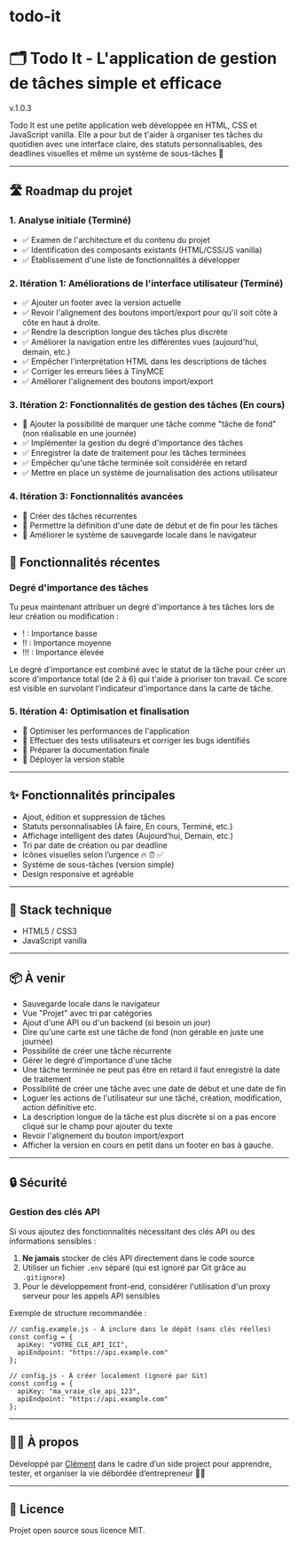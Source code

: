 # todo-it

# 🗂️ Todo It - L'application de gestion de tâches simple et efficace

v.1.0.3

Todo It est une petite application web développée en HTML, CSS et JavaScript vanilla. Elle a pour but de t'aider à organiser tes tâches du quotidien avec une interface claire, des statuts personnalisables, des deadlines visuelles et même un système de sous-tâches 💪

---

## 🛣️ Roadmap du projet

### 1. Analyse initiale (Terminé)
- ✅ Examen de l'architecture et du contenu du projet
- ✅ Identification des composants existants (HTML/CSS/JS vanilla)
- ✅ Établissement d'une liste de fonctionnalités à développer

### 2. Itération 1: Améliorations de l'interface utilisateur (Terminé)
- ✅ Ajouter un footer avec la version actuelle
- ✅ Revoir l'alignement des boutons import/export pour qu'il soit côte à côte en haut à droite.
- ✅ Rendre la description longue des tâches plus discrète
- ✅ Améliorer la navigation entre les différentes vues (aujourd'hui, demain, etc.)
- ✅ Empêcher l'interprétation HTML dans les descriptions de tâches
- ✅ Corriger les erreurs liées à TinyMCE
- ✅ Améliorer l'alignement des boutons import/export

### 3. Itération 2: Fonctionnalités de gestion des tâches (En cours)
- 🔲 Ajouter la possibilité de marquer une tâche comme "tâche de fond" (non réalisable en une journée)
- ✅ Implémenter la gestion du degré d'importance des tâches
- ✅ Enregistrer la date de traitement pour les tâches terminées
- ✅ Empêcher qu'une tâche terminée soit considérée en retard
- ✅ Mettre en place un système de journalisation des actions utilisateur

### 4. Itération 3: Fonctionnalités avancées
- 🔲 Créer des tâches récurrentes
- 🔲 Permettre la définition d'une date de début et de fin pour les tâches
- 🔲 Améliorer le système de sauvegarde locale dans le navigateur

## 📍 Fonctionnalités récentes

### Degré d'importance des tâches

Tu peux maintenant attribuer un degré d'importance à tes tâches lors de leur création ou modification :
- ! : Importance basse
- !! : Importance moyenne
- !!! : Importance élevée

Le degré d'importance est combiné avec le statut de la tâche pour créer un score d'importance total (de 2 à 6) qui t'aide à prioriser ton travail. Ce score est visible en survolant l'indicateur d'importance dans la carte de tâche.

### 5. Itération 4: Optimisation et finalisation
- 🔲 Optimiser les performances de l'application
- 🔲 Effectuer des tests utilisateurs et corriger les bugs identifiés
- 🔲 Préparer la documentation finale
- 🔲 Déployer la version stable

---

## ✨ Fonctionnalités principales

- Ajout, édition et suppression de tâches
- Statuts personnalisables (À faire, En cours, Terminé, etc.)
- Affichage intelligent des dates (Aujourd’hui, Demain, etc.)
- Tri par date de création ou par deadline
- Icônes visuelles selon l’urgence 🔥 ⏰ ✅
- Système de sous-tâches (version simple)
- Design responsive et agréable

---

## 🔧 Stack technique

- HTML5 / CSS3
- JavaScript vanilla

---

## 📦 À venir

- Sauvegarde locale dans le navigateur
- Vue "Projet" avec tri par catégories
- Ajout d'une API ou d'un backend (si besoin un jour)
- Dire qu'une carte est une tâche de fond (non gérable en juste une journée)
- Possibilité de créer une tâche récurrente
- Gérer le degré d'importance d'une tâche
- Une tâche terminée ne peut pas être en retard il faut enregistré la date de traitement
- Possibilité de créer une tâche avec une date de début et une date de fin
- Loguer les actions de l'utilisateur sur une tâché, création, modification, action définitive etc.
- La description longue de la tâche est plus discrète si on a pas encore cliqué sur le champ pour ajouter du texte
- Revoir l'alignement du bouton import/export
- Afficher la version en cours en petit dans un footer en bas à gauche.

---

## 🔒 Sécurité

### Gestion des clés API

Si vous ajoutez des fonctionnalités nécessitant des clés API ou des informations sensibles :

1. **Ne jamais** stocker de clés API directement dans le code source
2. Utiliser un fichier `.env` séparé (qui est ignoré par Git grâce au `.gitignore`)
3. Pour le développement front-end, considérer l'utilisation d'un proxy serveur pour les appels API sensibles

Exemple de structure recommandée :
```
// config.example.js - À inclure dans le dépôt (sans clés réelles)
const config = {
  apiKey: "VOTRE_CLE_API_ICI",
  apiEndpoint: "https://api.example.com"
};

// config.js - À créer localement (ignoré par Git)
const config = {
  apiKey: "ma_vraie_cle_api_123",
  apiEndpoint: "https://api.example.com"
};
```

---

## 🙋‍♂️ À propos

Développé par [Clément](https://github.com/chaussoulier) dans le cadre d’un side project pour apprendre, tester, et organiser la vie débordée d’entrepreneur 👨‍💻

---

## 📜 Licence

Projet open source sous licence MIT.